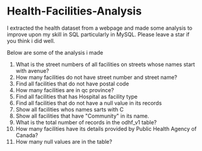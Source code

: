 # Health-Facilities-Analysis
I extracted the health dataset from a webpage and made some analysis to improve upon my skill in SQL particularly in MySQL.
Please leave a star if you think i did well.

Below are some of the analysis i made
1. What is the street numbers of all facilities on streets whose names start with avenue?
2. How many facilities do not have street number and street name?
3. Find all facilities that do not have postal code
4. How many facilities are in qc province?
5. Find all facilities that has Hospital as facility type
6. Find all facilities that do not have a null value in its records
7. Show all facilities whos names sarts with C
8. Show all facilities that have "Community" in its name.
9. What is the total number of records in the odhf_v1 table?
10. How many facilities have its details provided by Public Health Agency of Canada?
11. How many null values are in the table?
